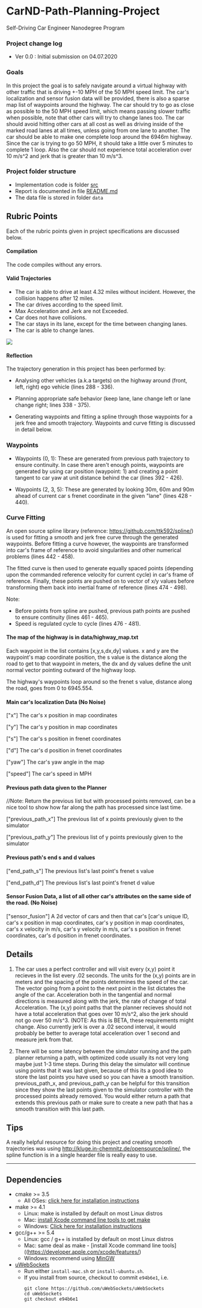 # CarND-Path-Planning-Project
Self-Driving Car Engineer Nanodegree Program

### Project change log
* Ver 0.0 : Initial submission on 04.07.2020

### Goals
In this project the goal is to safely navigate around a virtual highway with other traffic that is driving +-10 MPH of the 50 MPH speed limit. The car's localization and sensor fusion data will be provided, there is also a sparse map list of waypoints around the highway. The car should try to go as close as possible to the 50 MPH speed limit, which means passing slower traffic when possible, note that other cars will try to change lanes too. The car should avoid hitting other cars at all cost as well as driving inside of the marked road lanes at all times, unless going from one lane to another. The car should be able to make one complete loop around the 6946m highway. Since the car is trying to go 50 MPH, it should take a little over 5 minutes to complete 1 loop. Also the car should not experience total acceleration over 10 m/s^2 and jerk that is greater than 10 m/s^3.

### Project folder structure
* Implementation code is folder [src](./src)
* Report is documented in file [README.md](./README.md)
* The data file is stored in folder `data`

## Rubric Points
Each of the rubric points given in project specifications are discussed below.

#### Compilation
The code compiles without any errors.

#### Valid Trajectories
* The car is able to drive at least 4.32 miles without incident. However, the collision happens after 12 miles.
* The car drives according to the speed limit.
* Max Acceleration and Jerk are not Exceeded.
* Car does not have collisions.
* The car stays in its lane, except for the time between changing lanes.
* The car is able to change lanes.

![](result_images/path_planning3.png)

#### Reflection
The trajectory generation in this project has been performed by:
* Analysing other vehicles (a.k.a targets) on the highway around (front, left, right) ego vehicle (lines 288 - 336).

* Planning appropriate safe behavior (keep lane, lane change left or lane change right; lines 338 - 375).

* Generating waypoints and fitting a spline through those waypoints for a jerk free and smooth trajectory. Waypoints and curve fitting is discussed in detail below.

### Waypoints 

* Waypoints (0, 1): These are generated from previous path trajectory to ensure continuity. In case there aren't enough points, waypoints are generated by using car position (waypoint: 1) and creating a point tangent to car yaw at unit distance behind the car (lines 392 - 426).

* Waypoints (2, 3, 5): These are generated by looking 30m, 60m and 90m ahead of current car s frenet coordinate in the given "lane" (lines 428 - 440). 

### Curve Fitting
An open source spline library (reference: https://github.com/ttk592/spline/) is used for fitting a smooth and jerk free curve through the generated waypoints. Before fitting a curve however, the waypoints are transformed into car's frame of reference to avoid singularities and other numerical problems (lines 442 - 458).

The fitted curve is then used to generate equally spaced points (depending upon the commanded  reference velocity for current cycle) in car's frame of reference. Finally, these points are pushed on to vector of x/y values before transforming them back into inertial frame of reference (lines 474 - 498).

Note:
* Before points from spline are pushed, previous path points are pushed to ensure continuity (lines 461 - 465).
* Speed is regulated cycle to cycle (lines 476 - 481).

#### The map of the highway is in data/highway_map.txt
Each waypoint in the list contains  [x,y,s,dx,dy] values. x and y are the waypoint's map coordinate position, the s value is the distance along the road to get to that waypoint in meters, the dx and dy values define the unit normal vector pointing outward of the highway loop.

The highway's waypoints loop around so the frenet s value, distance along the road, goes from 0 to 6945.554.

#### Main car's localization Data (No Noise)

["x"] The car's x position in map coordinates

["y"] The car's y position in map coordinates

["s"] The car's s position in frenet coordinates

["d"] The car's d position in frenet coordinates

["yaw"] The car's yaw angle in the map

["speed"] The car's speed in MPH

#### Previous path data given to the Planner

//Note: Return the previous list but with processed points removed, can be a nice tool to show how far along
the path has processed since last time. 

["previous_path_x"] The previous list of x points previously given to the simulator

["previous_path_y"] The previous list of y points previously given to the simulator

#### Previous path's end s and d values 

["end_path_s"] The previous list's last point's frenet s value

["end_path_d"] The previous list's last point's frenet d value

#### Sensor Fusion Data, a list of all other car's attributes on the same side of the road. (No Noise)

["sensor_fusion"] A 2d vector of cars and then that car's [car's unique ID, car's x position in map coordinates, car's y position in map coordinates, car's x velocity in m/s, car's y velocity in m/s, car's s position in frenet coordinates, car's d position in frenet coordinates. 

## Details

1. The car uses a perfect controller and will visit every (x,y) point it recieves in the list every .02 seconds. The units for the (x,y) points are in meters and the spacing of the points determines the speed of the car. The vector going from a point to the next point in the list dictates the angle of the car. Acceleration both in the tangential and normal directions is measured along with the jerk, the rate of change of total Acceleration. The (x,y) point paths that the planner recieves should not have a total acceleration that goes over 10 m/s^2, also the jerk should not go over 50 m/s^3. (NOTE: As this is BETA, these requirements might change. Also currently jerk is over a .02 second interval, it would probably be better to average total acceleration over 1 second and measure jerk from that.

2. There will be some latency between the simulator running and the path planner returning a path, with optimized code usually its not very long maybe just 1-3 time steps. During this delay the simulator will continue using points that it was last given, because of this its a good idea to store the last points you have used so you can have a smooth transition. previous_path_x, and previous_path_y can be helpful for this transition since they show the last points given to the simulator controller with the processed points already removed. You would either return a path that extends this previous path or make sure to create a new path that has a smooth transition with this last path.

## Tips

A really helpful resource for doing this project and creating smooth trajectories was using http://kluge.in-chemnitz.de/opensource/spline/, the spline function is in a single hearder file is really easy to use.

---

## Dependencies

* cmake >= 3.5
  * All OSes: [click here for installation instructions](https://cmake.org/install/)
* make >= 4.1
  * Linux: make is installed by default on most Linux distros
  * Mac: [install Xcode command line tools to get make](https://developer.apple.com/xcode/features/)
  * Windows: [Click here for installation instructions](http://gnuwin32.sourceforge.net/packages/make.htm)
* gcc/g++ >= 5.4
  * Linux: gcc / g++ is installed by default on most Linux distros
  * Mac: same deal as make - [install Xcode command line tools]((https://developer.apple.com/xcode/features/)
  * Windows: recommend using [MinGW](http://www.mingw.org/)
* [uWebSockets](https://github.com/uWebSockets/uWebSockets)
  * Run either `install-mac.sh` or `install-ubuntu.sh`.
  * If you install from source, checkout to commit `e94b6e1`, i.e.
    ```
    git clone https://github.com/uWebSockets/uWebSockets 
    cd uWebSockets
    git checkout e94b6e1
    ```
